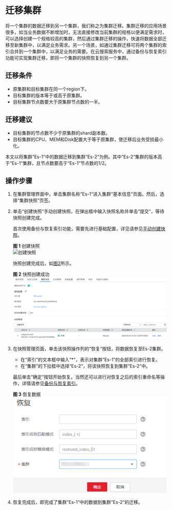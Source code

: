 # 迁移集群<a name="css_01_0040"></a>

将一个集群的数据迁移到另一个集群，我们称之为集群迁移。集群迁移的应用场景很多，如当业务数据不断增加时，无法直接修改当前集群的规格以便满足需求时，可以选择创建一个规格较高的集群，然后通过集群迁移的操作，快速将数据全部迁移至新集群中，以满足业务需求。另一个场景，如通过集群迁移可将两个集群的索引合并到一个集群中，以满足业务的需要。在云搜索服务中，通过备份与恢复索引功能可实现集群迁移，即将一个集群的快照恢复到另一个集群。

## 迁移条件<a name="section3129114518368"></a>

-   原集群和目标集群在同一个region下。
-   目标集群的版本等于或高于原集群。
-   目标集群节点数要大于原集群节点数的一半。

## 迁移建议<a name="section18998141277"></a>

-   目标集群的节点数不少于原集群的shard副本数。
-   目标集群的CPU、MEM和Disk配置大于等于原集群，使迁移后业务受损最小化。

本文以将集群“Es-1“中的数据迁移到集群“Es-2“为例。其中“Es-2“集群的版本高于“Es-1“集群，且节点数要高于“Es-1“节点数的1/2。

## 操作步骤<a name="section339824743111"></a>

1.  在集群管理界面中，单击集群名称“Es-1“进入集群“基本信息“页面。然后，选择“集群快照“页签。
2.  单击“创建快照“手动创建快照，在弹出框中输入快照名称并单击“提交“，等待快照创建完成。

    首次使用备份与恢复索引功能，需要先进行基础配置，详见请参见[手动创建快照](备份与恢复索引.md#section43906502025)。

    **图 1**  创建快照<a name="fig1490034251318"></a>  
    ![](figures/创建快照.png "创建快照")

    快照创建完成后，如[图2](#fig1820231011451)所示。

    **图 2**  快照创建成功<a name="fig1820231011451"></a>  
    ![](figures/快照创建成功.png "快照创建成功")

3.  在快照管理页面，单击该快照操作列的“恢复“按钮，将数据恢复至Es-2集群。

    -   在“索引“的文本框中输入“\*“，表示对集群“Es-1“的全部索引进行恢复。
    -   在“集群“的下拉框中选择“Es-2“，将该快照恢复到集群“Es-2“中。

    最后单击“确定“按钮开始恢复。当然还可以进行对恢复之后的索引重命名等操作，详情请参见[备份与恢复索引](备份与恢复索引.md)。

    **图 3**  恢复数据<a name="fig16629193524719"></a>  
    ![](figures/恢复数据.png "恢复数据")

4.  恢复完成后，即完成了集群“Es-1“中的数据到集群“Es-2“的迁移。

